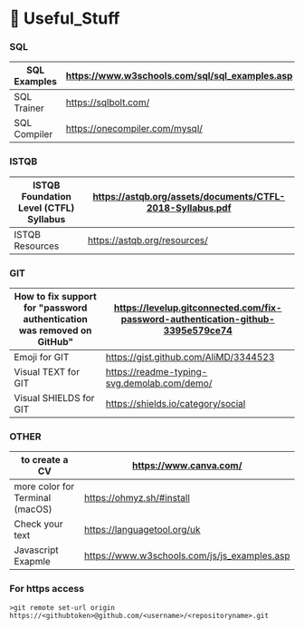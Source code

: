 # 🔨  Useful_Stuff

### SQL
|SQL Examples| https://www.w3schools.com/sql/sql_examples.asp|
| ----- | ----- |
|SQL Trainer | https://sqlbolt.com/|
|SQL Compiler | https://onecompiler.com/mysql/|



### ISTQB
| ISTQB Foundation Level (CTFL) Syllabus |https://astqb.org/assets/documents/CTFL-2018-Syllabus.pdf|
| ----- | ----- |
| ISTQB Resources | https://astqb.org/resources/|



### GIT
|How to fix support for "password authentication was removed on GitHub" |https://levelup.gitconnected.com/fix-password-authentication-github-3395e579ce74|
| ----- | ----- |
| Emoji for GIT | https://gist.github.com/AliMD/3344523 |
| Visual TEXT for GIT | https://readme-typing-svg.demolab.com/demo/ |
| Visual SHIELDS for GIT| https://shields.io/category/social|



### OTHER
| to create a CV | https://www.canva.com/ |
| ----- | ----- |
| more color for Terminal (macOS) | https://ohmyz.sh/#install |
| Check your text | https://languagetool.org/uk|
|Javascript Exapmle | https://www.w3schools.com/js/js_examples.asp|



### For https access 
    
    >git remote set-url origin https://<githubtoken>@github.com/<username>/<repositoryname>.git

